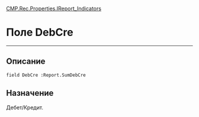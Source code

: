 ﻿---
Link: CMP.Rec.Properties.IReport_Indicators.@DebCre
---

<!---  Навигация
[Имя проекта](#) :
-->
[CMP.Rec.Properties.IReport_Indicators](Default)

# Поле DebCre
---

## Описание

    field DebCre :Report.SumDebCre

<!--
## Аргументы{#Args}

### Аргумент1

Описание аргумента 1
-->

## Назначение

Дебет/Кредит.

<!--
## Пример

    DebCre...
-->

